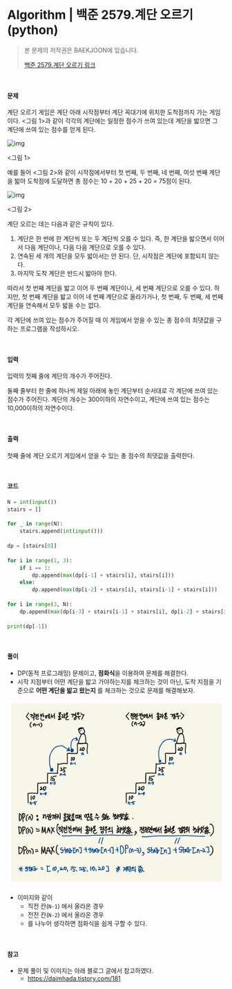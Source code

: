 # Algorithm | 백준 2579.계단 오르기 (python)

> 본 문제의 저작권은 BAEKJOON에 있습니다.
>
> [백준 2579.계단 오르기 링크](https://www.acmicpc.net/problem/2579)

</br>

#### 문제

계단 오르기 게임은 계단 아래 시작점부터 계단 꼭대기에 위치한 도착점까지 가는 게임이다. <그림 1>과 같이 각각의 계단에는 일정한 점수가 쓰여 있는데 계단을 밟으면 그 계단에 쓰여 있는 점수를 얻게 된다.

![img](https://upload.acmicpc.net/7177ea45-aa8d-4724-b256-7b84832c9b97/-/preview/)

<그림 1>

예를 들어 <그림 2>와 같이 시작점에서부터 첫 번째, 두 번째, 네 번째, 여섯 번째 계단을 밟아 도착점에 도달하면 총 점수는 10 + 20 + 25 + 20 = 75점이 된다.

![img](https://upload.acmicpc.net/f00b6121-1c25-492e-9bc0-d96377c586b0/-/preview/)

<그림 2>

계단 오르는 데는 다음과 같은 규칙이 있다.

1. 계단은 한 번에 한 계단씩 또는 두 계단씩 오를 수 있다. 즉, 한 계단을 밟으면서 이어서 다음 계단이나, 다음 다음 계단으로 오를 수 있다.
2. 연속된 세 개의 계단을 모두 밟아서는 안 된다. 단, 시작점은 계단에 포함되지 않는다.
3. 마지막 도착 계단은 반드시 밟아야 한다.

따라서 첫 번째 계단을 밟고 이어 두 번째 계단이나, 세 번째 계단으로 오를 수 있다. 하지만, 첫 번째 계단을 밟고 이어 네 번째 계단으로 올라가거나, 첫 번째, 두 번째, 세 번째 계단을 연속해서 모두 밟을 수는 없다.

각 계단에 쓰여 있는 점수가 주어질 때 이 게임에서 얻을 수 있는 총 점수의 최댓값을 구하는 프로그램을 작성하시오.

</br>

#### 입력

입력의 첫째 줄에 계단의 개수가 주어진다.

둘째 줄부터 한 줄에 하나씩 제일 아래에 놓인 계단부터 순서대로 각 계단에 쓰여 있는 점수가 주어진다. 계단의 개수는 300이하의 자연수이고, 계단에 쓰여 있는 점수는 10,000이하의 자연수이다.

</br>

#### 출력

첫째 줄에 계단 오르기 게임에서 얻을 수 있는 총 점수의 최댓값을 출력한다.

</br>

#### 코드

```python
N = int(input())
stairs = []

for _ in range(N):
    stairs.append(int(input()))

dp = [stairs[0]]

for i in range(1, 3):
    if i == 1:
        dp.append(max(dp[i-1] + stairs[i], stairs[i]))
    else:
        dp.append(max(dp[i-2] + stairs[i], stairs[i-1] + stairs[i]))

for i in range(3, N):
    dp.append(max(dp[i-3] + stairs[i-1] + stairs[i], dp[i-2] + stairs[i]))

print(dp[-1])
```

</br>

#### 풀이

- DP(동적 프로그래밍) 문제이고, **점화식**을 이용하여 문제를 해결한다.
- 시작 지점부터 어떤 계단을 밟고 가야하는지를 체크하는 것이 아닌, 도착 지점을 기준으로 **어떤 계단을 밟고 왔는지** 를 체크하는 것으로 문제를 해결해보자.

![image-20220303213734014](README.assets/image-20220303213734014.png)

- 이미지와 같이
  - 직전 칸(`N-1`) 에서 올라온 경우
  - 전전 칸(`N-2`) 에서 올라온 경우
  - 를 나누어 생각하면 점화식을 쉽게 구할 수 있다.

<br>

#### 참고

- 문제 풀이 및 이미지는 아래 블로그 글에서 참고하였다.
  - https://daimhada.tistory.com/181
